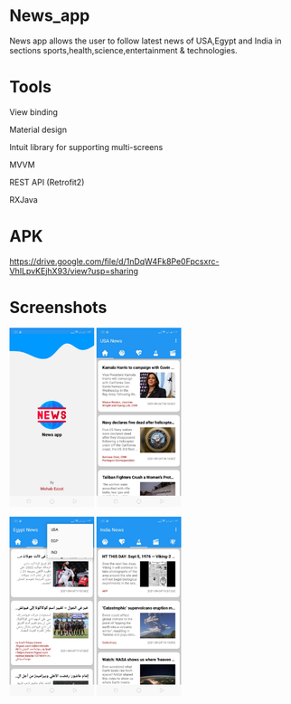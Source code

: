 # News_app
News app allows the user to follow latest news of USA,Egypt and India in sections sports,health,science,entertainment & technologies.

# Tools

View binding

Material design

Intuit library for supporting multi-screens

MVVM

REST API (Retrofit2)

RXJava

# APK

https://drive.google.com/file/d/1nDqW4Fk8Pe0Fpcsxrc-VhILpvKEjhX93/view?usp=sharing

# Screenshots

<img src="app\src\news pic\a.jpeg" hight="75" width="150"> <img src="app\src\news pic\b.jpeg" hight="75" width="150">

<img src="app\src\news pic\c.jpeg" hight="75" width="150"> <img src="app\src\news pic\d.jpeg" hight="75" width="150">
